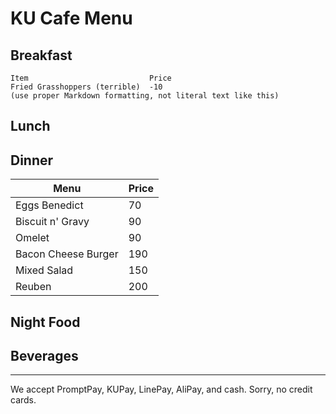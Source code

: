 # KU Cafe Menu


## Breakfast

    Item                           Price
    Fried Grasshoppers (terrible)  -10
    (use proper Markdown formatting, not literal text like this)

## Lunch 


## Dinner

| Menu | Price |
|---------|-------------|
| Eggs Benedict | 70 |
| Biscuit n' Gravy | 90 |
| Omelet | 90 |
| Bacon Cheese Burger | 190 |
| Mixed Salad | 150 |
| Reuben | 200 |


## Night Food


## Beverages



---

We accept PromptPay, KUPay, LinePay, AliPay, and cash. Sorry, no credit cards.
